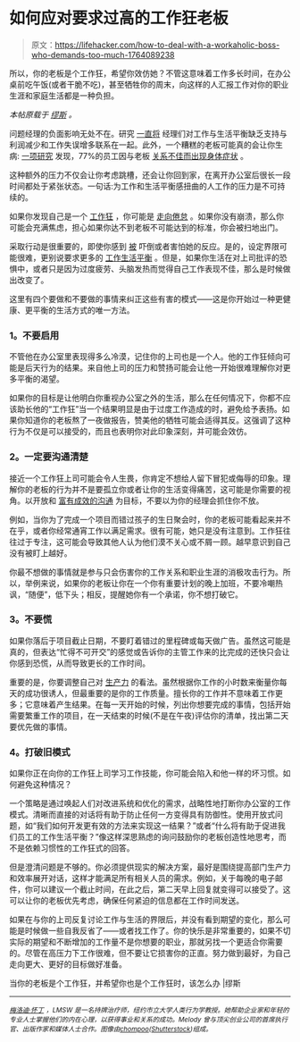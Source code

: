 # 如何应对要求过高的工作狂老板

> 原文：<https://lifehacker.com/how-to-deal-with-a-workaholic-boss-who-demands-too-much-1764089238>

所以，你的老板是个工作狂，希望你效仿她？不管这意味着工作多长时间，在办公桌前吃午饭(或者干脆不吃)，甚至牺牲你的周末，向这样的人汇报工作对你的职业生涯和家庭生活都是一种负担。



*本帖原载于* [*缪斯*](https://www.themuse.com/advice/what-to-do-when-your-boss-is-a-workaholic-and-expects-you-to-be-one-too) *。*

问题经理的负面影响无处不在。研究 [一直将](http://www.cnbc.com/id/100710791) 经理们对工作与生活平衡缺乏支持与利润减少和工作失误增多联系在一起。此外，一个糟糕的老板可能真的会让你生病: [一项研究](http://www.forbes.com/sites/amyanderson/2014/10/28/a-bad-boss-can-make-you-sick-literally/#75ee9f5855ee) 发现，77%的员工因与老板 [关系不佳而出现身体症状](https://www.themuse.com/advice/are-you-in-a-dysfunctional-relationship-with-your-boss) 。

这种额外的压力不仅会让你考虑跳槽，还会让你回到家，在离开办公室后很长一段时间都处于紧张状态。一句话:为工作和生活平衡感扭曲的人工作的压力是不可持续的。

如果你发现自己是一个 [工作狂](https://www.themuse.com/advice/how-to-get-ahead-at-work-without-becoming-a-workaholic) ，你可能是 [走向倦怠](https://www.themuse.com/advice/16-signs-youre-headed-for-burnout) 。如果你没有崩溃，那么你可能会充满焦虑，担心如果你达不到老板不可能达到的标准，你会被扫地出门。

采取行动是很重要的，即使你感到 [被](https://www.themuse.com/advice/how-to-tell-your-boss-nowithout-saying-no) 吓倒或者害怕她的反应。是的，设定界限可能很难，更别说要求更多的 [工作生活平衡](https://www.themuse.com/advice/5-ways-to-reset-your-worklife-balance-when-youre-crazy-busy) 。但是，如果你生活在对上司批评的恐惧中，或者只是因为过度疲劳、头脑发热而觉得自己工作表现不佳，那么是时候做出改变了。

这里有四个要做和不要做的事情来纠正这些有害的模式——这是你开始过一种更健康、更平衡的生活方式的唯一方法。

### **1。不要启用**

不管他在办公室里表现得多么冷漠，记住你的上司也是一个人。他的工作狂倾向可能是后天行为的结果。来自他上司的压力和赞扬可能会让他一开始很难理解你对更多平衡的渴望。

如果你的目标是让他明白你重视办公室之外的生活，那么在任何情况下，你都不应该助长他的“工作狂”当一个结果明显是由于过度工作造成的时，避免给予表扬。如果你知道你的老板熬了一夜做报告，赞美他的牺牲可能会适得其反。这强调了这种行为不仅是可以接受的，而且也表明你对此印象深刻，并可能会效仿。

### **2。一定要沟通清楚**

接近一个工作狂上司可能会令人生畏，你肯定不想给人留下冒犯或侮辱的印象。理解你的老板的行为并不是要孤立你或者让你的生活变得痛苦，这可能是你需要的视角。以开放和 [富有成效的沟通](https://www.themuse.com/advice/5-secrets-to-developing-a-better-relationship-with-your-boss) 为目标，不要以为你的经理会抓住你不放。

例如，当你为了完成一个项目而错过孩子的生日聚会时，你的老板可能看起来并不在乎，或者你经常通宵工作以满足需求。很有可能，她只是没有注意到。工作狂往往过于专注，这可能会导致其他人认为他们漠不关心或不屑一顾。越早意识到自己没有被盯上越好。

你最不想做的事情就是参与只会伤害你的工作关系和职业生涯的消极攻击行为。所以，举例来说，如果你的老板让你在一个你有重要计划的晚上加班，不要冷嘲热讽，“随便”，低下头；相反，提醒她你有一个承诺，你不想打破它。

### **3。不要慌**

如果你落后于项目截止日期，不要盯着错过的里程碑或每天做广告。虽然这可能是真的，但表达“忙得不可开交”的感觉或告诉你的主管工作来的比完成的还快只会让你感到恐慌，从而导致更长的工作时间。

重要的是，你要调整自己对 [生产力](https://www.themuse.com/advice/44-apps-you-need-to-be-way-more-productive) 的看法。虽然根据你工作的小时数来衡量你每天的成功很诱人，但最重要的是你的工作质量。擅长你的工作并不意味着工作更多；它意味着产生结果。在每一天开始的时候，列出你想要完成的事情，包括开始需要繁重工作的项目，在一天结束的时候(不是在午夜)评估你的清单，找出第二天要优先做的事情。

### **4。打破旧模式**

如果你正在向你的工作狂上司学习工作技能，你可能会陷入和他一样的坏习惯。如何避免这种情况？

一个策略是通过唤起人们对改进系统和优化的需求，战略性地打断你办公室的工作模式。清晰而直接的对话将有助于防止任何一方变得具有防御性。使用开放式问题，如“我们如何开发更有效的方法来实现这一结果？”或者“什么将有助于促进我们员工的工作生活平衡？”像这样深思熟虑的询问鼓励你的老板创造性地思考，而不是依赖习惯性的工作狂式的回答。

但是澄清问题是不够的。你必须提供现实的解决方案，最好是围绕提高部门生产力和效率展开对话，这样才能满足所有相关人员的需求。例如，关于每晚的电子邮件，你可以建议一个截止时间，在此之后，第二天早上回复就变得可以接受了。这可以让你的老板优先考虑，确保任何紧迫的信息都在工作时间发送。

如果在与你的上司反复讨论工作与生活的界限后，并没有看到期望的变化，那么可能是时候做一些自我反省了——或者找工作了。你的快乐是非常重要的，如果不切实际的期望和不断增加的工作量不是你想要的职业，那就另找一个更适合你需要的。尽管在高压力下工作很难，但不要让它损害你的正直。努力做到最好，为自己走向更大、更好的目标做好准备。

当你的老板是个工作狂，并希望你也是个工作狂时，该怎么办 |缪斯

* * *

[<small>*梅洛迪·怀丁*</small>](http://melodywilding.com/) <small>*，LMSW 是一名持牌治疗师，纽约市立大学人类行为学教授。她帮助企业家和年轻的专业人士掌握他们的内在心理，以获得事业和关系的成功。Melody 曾与顶尖创业公司的首席执行官、出版作家和媒体人士合作。图像由*</small>[<small>*chompoo*</small>](http://www.shutterstock.com/pic-284370539/stock-vector-vector-cartoon-conceptual-anger-boss-upset-to-his-employee-punch-by-giant-hand-illustration.html)<small>*(*</small>[<small>*Shutterstock*</small>](http://shutterstock.com)<small>*)组成。*</small>